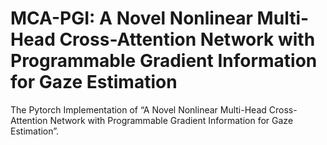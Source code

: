 # MCA-PGI: A Novel Nonlinear Multi-Head Cross-Attention Network with Programmable Gradient Information for Gaze Estimation
The Pytorch Implementation of “A Novel Nonlinear Multi-Head Cross-Attention Network with Programmable Gradient Information for Gaze Estimation”.
